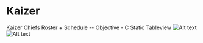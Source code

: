 # Kaizer
Kaizer Chiefs Roster + Schedule
-- Objective - C Static Tableview 
![Alt text](https://www.ithimba365.win/kchiefs/images/kaizer.gif "Home")  
![Alt text](https://www.ithimba365.win/kchiefs/images/kaizer.gif
 "Home")  

